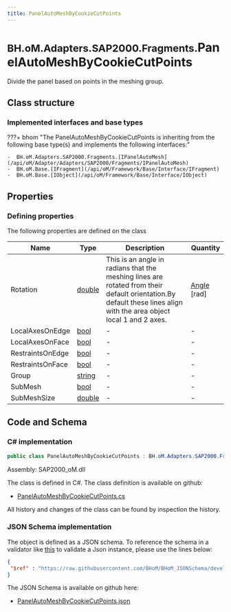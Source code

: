 ```yaml
---
title: PanelAutoMeshByCookieCutPoints
---
```


# <small>BH.oM.Adapters.SAP2000.Fragments.</small>**PanelAutoMeshByCookieCutPoints**

Divide the panel based on points in the meshing group.

## Class structure

### Implemented interfaces and base types

???+ bhom "The PanelAutoMeshByCookieCutPoints is inheriting from the following base type(s) and implements the following interfaces:"

    -  BH.oM.Adapters.SAP2000.Fragments.[IPanelAutoMesh](/api/oM/Adapter/Adapters/SAP2000/Fragments/IPanelAutoMesh)
    -  BH.oM.Base.[IFragment](/api/oM/Framework/Base/Interface/IFragment)
    -  BH.oM.Base.[IObject](/api/oM/Framework/Base/Interface/IObject)


## Properties



### Defining properties

The following properties are defined on the class

| Name             | Type             | Description      | Quantity         |
|------------------|------------------|------------------|------------------|
| Rotation | [double](https://learn.microsoft.com/en-us/dotnet/api/System.Double?view=netstandard-2.0) | This is an angle in radians that the meshing lines are rotated from their default orientation.By default these lines align with the area object local 1 and 2 axes. | [Angle](/api/oM/Dimensional/Quantities/Attributes/Angle) [rad] |
| LocalAxesOnEdge | [bool](https://learn.microsoft.com/en-us/dotnet/api/System.Boolean?view=netstandard-2.0) | - | - |
| LocalAxesOnFace | [bool](https://learn.microsoft.com/en-us/dotnet/api/System.Boolean?view=netstandard-2.0) | - | - |
| RestraintsOnEdge | [bool](https://learn.microsoft.com/en-us/dotnet/api/System.Boolean?view=netstandard-2.0) | - | - |
| RestraintsOnFace | [bool](https://learn.microsoft.com/en-us/dotnet/api/System.Boolean?view=netstandard-2.0) | - | - |
| Group | [string](https://learn.microsoft.com/en-us/dotnet/api/System.String?view=netstandard-2.0) | - | - |
| SubMesh | [bool](https://learn.microsoft.com/en-us/dotnet/api/System.Boolean?view=netstandard-2.0) | - | - |
| SubMeshSize | [double](https://learn.microsoft.com/en-us/dotnet/api/System.Double?view=netstandard-2.0) | - | - |


## Code and Schema

### C# implementation

``` C# title="C#"
public class PanelAutoMeshByCookieCutPoints : BH.oM.Adapters.SAP2000.Fragments.IPanelAutoMesh, BH.oM.Base.IFragment, BH.oM.Base.IObject
```

Assembly: SAP2000_oM.dll

The class is defined in C#. The class definition is available on github:

- [PanelAutoMeshByCookieCutPoints.cs](https://github.com/BHoM/SAP2000_Toolkit/blob/develop/SAP2000_oM/Fragments\PanelAutoMeshByCookieCutPoints.cs)

All history and changes of the class can be found by inspection the history.
### JSON Schema implementation

The object is defined as a JSON schema. To reference the schema in a validator like [this](https://www.jsonschemavalidator.net/) to validate a Json instance, please use the lines below:

``` json title="JSON Schema"
{
 "$ref" : "https://raw.githubusercontent.com/BHoM/BHoM_JSONSchema/develop/SAP2000_oM/Fragments/PanelAutoMeshByCookieCutPoints.json"
}
```

The JSON Schema is available on github here:

- [PanelAutoMeshByCookieCutPoints.json](https://github.com/BHoM/BHoM_JSONSchema/blob/develop/SAP2000_oM/Fragments/PanelAutoMeshByCookieCutPoints.json)
